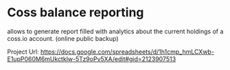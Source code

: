 # Coss balance reporting
allows to generate report filled with analytics about the current holdings of a coss.io account.
(online public backup)

Project Url:
https://docs.google.com/spreadsheets/d/1h1cmp_hmLCXwb-E1upP060M6mUkctklw-5Tz9oPv5XA/edit#gid=2123907513
